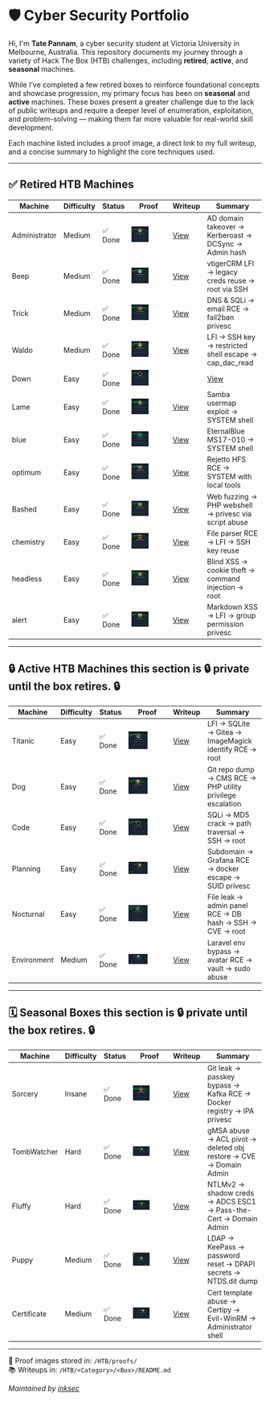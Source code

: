 # 🛡️ Cyber Security Portfolio

Hi, I'm **Tate Pannam**, a cyber security student at Victoria University in Melbourne, Australia. This repository documents my journey through a variety of Hack The Box (HTB) challenges, including **retired**, **active**, and **seasonal** machines.

While I’ve completed a few retired boxes to reinforce foundational concepts and showcase progression, my primary focus has been on **seasonal** and **active** machines. These boxes present a greater challenge due to the lack of public writeups and require a deeper level of enumeration, exploitation, and problem-solving — making them far more valuable for real-world skill development.

Each machine listed includes a proof image, a direct link to my full writeup, and a concise summary to highlight the core techniques used.


---

## ✅ Retired HTB Machines

| Machine        | Difficulty | Status  | Proof                                                  | Writeup                                                                                                 | Summary                                                    |
|----------------|------------|---------|---------------------------------------------------------|---------------------------------------------------------------------------------------------------------|-------------------------------------------------------------|
| Administrator  | Medium     | ✅ Done | <img src="https://raw.githubusercontent.com/inkedqt/ctf-writeups/main/HTB/proofs/administrator.png" style="width:50%;" />| [View](https://github.com/inkedqt/ctf-writeups/tree/main/HTB/Retired/Administrator)                    | AD domain takeover → Kerberoast → DCSync → Admin hash      |
| Beep           | Medium     | ✅ Done | <img src="https://raw.githubusercontent.com/inkedqt/ctf-writeups/main/HTB/proofs/beep.png" style="width:50%;" />         | [View](https://github.com/inkedqt/ctf-writeups/tree/main/HTB/Retired/Beep)                             | vtigerCRM LFI → legacy creds reuse → root via SSH          |
| Trick          | Medium     | ✅ Done | <img src="https://raw.githubusercontent.com/inkedqt/ctf-writeups/main/HTB/proofs/trick.png" style="width:50%;" />        | [View](https://github.com/inkedqt/ctf-writeups/tree/main/HTB/Retired/Trick)                            | DNS & SQLi → email RCE → fail2ban privesc                  |
| Waldo          | Medium     | ✅ Done | <img src="https://raw.githubusercontent.com/inkedqt/ctf-writeups/main/HTB/proofs/waldo.png" style="width:50%;" />        | [View](https://github.com/inkedqt/ctf-writeups/tree/main/HTB/Retired/Waldo)                            | LFI → SSH key → restricted shell escape → cap_dac_read     |
| Down           | Easy       | ✅ Done | <img src="https://raw.githubusercontent.com/inkedqt/ctf-writeups/main/HTB/proofs/down.png" style="width:50%;" />    |    | [View](https://github.com/inkedqt/ctf-writeups/tree/main/HTB/Retired/Down) | LFI → command injection → pswm decrypt → sudo full root |
| Lame           | Easy       | ✅ Done | <img src="https://raw.githubusercontent.com/inkedqt/ctf-writeups/main/HTB/proofs/lame.png" style="width:50%;" />         | [View](https://github.com/inkedqt/ctf-writeups/tree/main/HTB/Retired/lame)                             | Samba usermap exploit → SYSTEM shell                       |
| blue           | Easy       | ✅ Done | <img src="https://raw.githubusercontent.com/inkedqt/ctf-writeups/main/HTB/proofs/blue.png" style="width:50%;" />         | [View](https://github.com/inkedqt/ctf-writeups/tree/main/HTB/Retired/blue)                             | EternalBlue MS17-010 → SYSTEM shell                        |
| optimum        | Easy       | ✅ Done | <img src="https://raw.githubusercontent.com/inkedqt/ctf-writeups/main/HTB/proofs/optimum.png" style="width:50%;" />      | [View](https://github.com/inkedqt/ctf-writeups/tree/main/HTB/Retired/optimum)                          | Rejetto HFS RCE → SYSTEM with local tools                  |
| Bashed         | Easy       | ✅ Done | <img src="https://raw.githubusercontent.com/inkedqt/ctf-writeups/main/HTB/proofs/bashed.png" style="width:50%;" />       | [View](https://github.com/inkedqt/ctf-writeups/tree/main/HTB/Retired/Bashed)                           | Web fuzzing → PHP webshell → privesc via script abuse      |
| chemistry      | Easy       | ✅ Done | <img src="https://raw.githubusercontent.com/inkedqt/ctf-writeups/main/HTB/proofs/chemistry.png" style="width:50%;" />    | [View](https://github.com/inkedqt/ctf-writeups/tree/main/HTB/Retired/chemistry)                        | File parser RCE → LFI → SSH key reuse                      |
| headless       | Easy       | ✅ Done | <img src="https://raw.githubusercontent.com/inkedqt/ctf-writeups/main/HTB/proofs/headless.png" style="width:50%;" />     | [View](https://github.com/inkedqt/ctf-writeups/tree/main/HTB/Retired/headless)                         | Blind XSS → cookie theft → command injection → root        |
| alert          | Easy       | ✅ Done | <img src="https://raw.githubusercontent.com/inkedqt/ctf-writeups/main/HTB/proofs/alert.png" style="width:50%;" />        | [View](https://github.com/inkedqt/ctf-writeups/tree/main/HTB/Retired/alert)                            | Markdown XSS → LFI → group permission privesc              |

---

## 🔒 Active HTB Machines this section is 🔒 private until the box retires. 🔒

| Machine     | Difficulty | Status  | Proof                                                  | Writeup                                                                                             | Summary                                                        |
|-------------|------------|---------|---------------------------------------------------------|-----------------------------------------------------------------------------------------------------|----------------------------------------------------------------|
| Titanic     | Easy       | ✅ Done | <img src="https://raw.githubusercontent.com/inkedqt/ctf-writeups/main/HTB/proofs/titanic.png" style="width:50%;" />     | [View](https://github.com/inkedqt/ctf-writeups/blob/main/HTB/Active/Titanic)                         | LFI → SQLite → Gitea → ImageMagick identify RCE → root         |
| Dog         | Easy       | ✅ Done | <img src="https://raw.githubusercontent.com/inkedqt/ctf-writeups/main/HTB/proofs/dog.png" style="width:50%;" />         | [View](https://github.com/inkedqt/ctf-writeups/blob/main/HTB/Active/Dog)                             | Git repo dump → CMS RCE → PHP utility privilege escalation     |
| Code        | Easy       | ✅ Done | <img src="https://raw.githubusercontent.com/inkedqt/ctf-writeups/main/HTB/proofs/code.png" style="width:50%;" />        | [View](https://github.com/inkedqt/ctf-writeups/blob/main/HTB/Active/Code)                            | SQLi → MD5 crack → path traversal → SSH → root                 |
| Planning    | Easy       | ✅ Done | <img src="https://raw.githubusercontent.com/inkedqt/ctf-writeups/main/HTB/proofs/planning.png" style="width:50%;" />    | [View](https://github.com/inkedqt/ctf-writeups/blob/main/HTB/Active/Planning)                        | Subdomain → Grafana RCE → docker escape → SUID privesc        |
| Nocturnal   | Easy       | ✅ Done | <img src="https://raw.githubusercontent.com/inkedqt/ctf-writeups/main/HTB/proofs/nocturnal.png" style="width:50%;" />   | [View](https://github.com/inkedqt/ctf-writeups/blob/main/HTB/Active/Nocturnal)                       | File leak → admin panel RCE → DB hash → SSH → CVE → root      |
| Environment | Medium     | ✅ Done | <img src="https://raw.githubusercontent.com/inkedqt/ctf-writeups/main/HTB/proofs/environment.png" style="width:50%;" /> | [View](https://github.com/inkedqt/ctf-writeups/blob/main/HTB/Active/Environment)                     | Laravel env bypass → avatar RCE → vault → sudo abuse          |

---

## 🗓️ Seasonal Boxes this section is 🔒 private until the box retires. 🔒

| Machine       | Difficulty | Status  | Proof                                                  | Writeup                                                                                             | Summary                                                              |
|---------------|------------|---------|---------------------------------------------------------|-----------------------------------------------------------------------------------------------------|------------------------------------------------------------------------|
| Sorcery       | Insane     | ✅ Done | <img src="https://raw.githubusercontent.com/inkedqt/ctf-writeups/main/HTB/proofs/sorcery.png" style="width:50%;" />     | [View](https://github.com/inkedqt/ctf-writeups/tree/main/HTB/Seasonal/Sorcery)                         | Git leak → passkey bypass → Kafka RCE → Docker registry → IPA privesc |
| TombWatcher   | Hard       | ✅ Done | <img src="https://raw.githubusercontent.com/inkedqt/ctf-writeups/main/HTB/proofs/tombwatcher.png" style="width:50%;" /> | [View](https://github.com/inkedqt/ctf-writeups/tree/main/HTB/Seasonal/Tombwatcher)                     | gMSA abuse → ACL pivot → deleted obj restore → CVE → Domain Admin   |
| Fluffy        | Hard       | ✅ Done | <img src="https://raw.githubusercontent.com/inkedqt/ctf-writeups/main/HTB/proofs/fluffy.png" style="width:50%;" />      | [View](https://github.com/inkedqt/ctf-writeups/tree/main/HTB/Seasonal/Fluffy)                          | NTLMv2 → shadow creds → ADCS ESC1 → Pass-the-Cert → Domain Admin    |
| Puppy         | Medium     | ✅ Done | <img src="https://raw.githubusercontent.com/inkedqt/ctf-writeups/main/HTB/proofs/puppy.png" style="width:50%;" />       | [View](https://github.com/inkedqt/ctf-writeups/tree/main/HTB/Seasonal/Puppy)                           | LDAP → KeePass → password reset → DPAPI secrets → NTDS.dit dump     |
| Certificate   | Medium     | ✅ Done | <img src="https://raw.githubusercontent.com/inkedqt/ctf-writeups/main/HTB/proofs/certificate.png" style="width:50%;" /> | [View](https://github.com/inkedqt/ctf-writeups/tree/main/HTB/Seasonal/Certificate)                   | Cert template abuse → Certipy → Evil-WinRM → Administrator shell    |

---

📂 Proof images stored in: `/HTB/proofs/`  
📚 Writeups in: `/HTB/<Category>/<Box>/README.md`

*Maintained by [inksec](https://github.com/inkedqt)*

